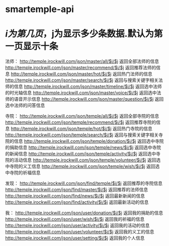 # smartemple-api

# $i为第几页，$j为显示多少条数据.默认为第一页显示十条

法师：
http://temple.irockwill.com/json/master/all/$i/$j              返回全部法师的信息
http://temple.irockwill.com/json/master/recommend/$i/$j        返回推荐法师的信息
http://temple.irockwill.com/json/master/hot/$i/$j              返回热门法师的信息
http://temple.irockwill.com/json/master/search/$i/$j           返回与搜索关键字相关法师的信息
http://temple.irockwill.com/json/master/timeline/$i/$j         返回选中法师的时光轴信息
http://temple.irockwill.com/json/master/voice/$i/$j            返回选中法师的语音开示信息
http://temple.irockwill.com/json/master/question/$i/$j         返回选中法师的问答信息

寺院：
http://temple.irockwill.com/json/temple/all/$i/$j              返回全部寺院的信息
http://temple.irockwill.com/json/temple/recommend/$i/$j        返回推荐寺院的信息
http://temple.irockwill.com/json/temple/hot/$i/$j              返回热门寺院的信息
http://temple.irockwill.com/json/temple/search/$i/$j           返回与搜索关键字相关寺院的信息
http://temple.irockwill.com/json/temple/donation/$i/$j         返回选中寺院的捐助信息
http://temple.irockwill.com/json/temple/news/$i/$j             返回选中寺院的新闻信息
http://temple.irockwill.com/json/temple/activity/$i/$j         返回选中寺院的活动信息
http://temple.irockwill.com/json/temple/volunteer/$i/$j        返回选中寺院的义工信息
http://temple.irockwill.com/json/temple/wish/$i/$j             返回选中寺院的祈福信息

发现：
http://temple.irockwill.com/json/find/temple/$i/$j             返回推荐的寺院信息
http://temple.irockwill.com/json/find/master/$i/$j             返回推荐的法师信息
http://temple.irockwill.com/json/find/news/$i/$j               返回最新新闻的信息
http://temple.irockwill.com/json/find/activity/$i/$j           返回最新活动的信息

我：
http://temple.irockwill.com/json/user/donation/$i/$j           返回我的捐助的信息
http://temple.irockwill.com/json/user/wish/$i/$j               返回我的祈福的信息
http://temple.irockwill.com/json/user/activity/$i/$j           返回我的活动的信息
http://temple.irockwill.com/json/user/volunteer/$i/$j          返回我的义工的信息
http://temple.irockwill.com/json/user/setting/$i/$j            返回我的个人信息
